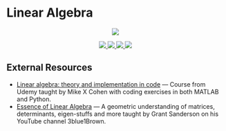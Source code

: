  # Linear Algebra  

 <p align="center">
    <a title="Complete linear algebra: theory and implementation in code" href="https://www.udemy.com/course/linear-algebra-theory-and-implementation/">
    <img src="../assets/images/mth-261.ico"> 
    </a>
</p>

 <p align="center">
    <a title="View class syllabus" href="https://docs.google.com/document/d/1DI2MFCRH7V2eCqKg2OBY4uW2ksNPU2823qzTZPOPkzY/edit">
    <img src="https://img.shields.io/badge/MTH: 261-Syllabus-informational" >
    </a>
    <a title="View class calendar" href="https://docs.google.com/document/d/1OYqwN_rzepdQmW6-E20KXIub9hwaDFT9P0AAP-qCzMk/edit">
    <img src="https://img.shields.io/badge/MTH: 261-Calendar-informational" >
    </a>
    <a title="Join the class discord sever" href="https://discord.gg/qkq7QuxkEJ">
    <img src="https://img.shields.io/discord/826223019764219925?label=Discord&logo=discord">
    </a>
    <a title="View my notes" href="mth-261.pdf">
    <img src="https://img.shields.io/badge/Notes-work in progress-important?logo=latex" >
    </a>
</p>



## External Resources
- [Linear algebra: theory and implementation in code](https://www.udemy.com/course/linear-algebra-theory-and-implementation/) &mdash; Course from Udemy taught by Mike X Cohen with coding exercises in both MATLAB and Python.
- [Essence of Linear Algebra](https://www.youtube.com/playlist?list=PLZHQObOWTQDPD3MizzM2xVFitgF8hE_ab) &mdash; A geometric understanding of matrices, determinants, eigen-stuffs and more taught by Grant Sanderson on his YouTube channel 3blue1Brown.